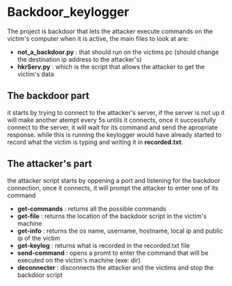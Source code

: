 # Backdoor_keylogger
 
The project is backdoor that lets the attacker execute commands on the victim's computer when it is active,
the main files to look at are:
- **not_a_backdoor.py** : that should run on the victims pc (should change the destination ip address to the attacker's)
- **hkrServ.py** : which is the script that allows the attacker to get the victim's data

## The backdoor part
it starts by trying to connect to the attacker's server, if the server is not up it will make another atempt every 5s untils it connects, once it successfully connect to the server, it will wait for its command and send the apropriate response.
while this is running the keylogger would have already started to record what the victim is typing and writing it in **recorded.txt**.

## The attacker's part
the attacker script starts by oppening a port and listening for the backdoor connection,
once it connects, it will prompt the attacker to enter one of its command

- **get-commands** : returns all the possible commands
- **get-file** : returns the location of the backdoor script in the victim's machine
- **get-info** : returns the os name, username, hostname, local ip and public ip of the victim
- **get-keylog** : returns what is recorded in the recorded.txt file
- **send-command** : opens a promt to enter the command that will be executed on the victim's machine (exe: dir)
- **deconnecter** : disconnects the attacker and the victims and stop the backdoor script